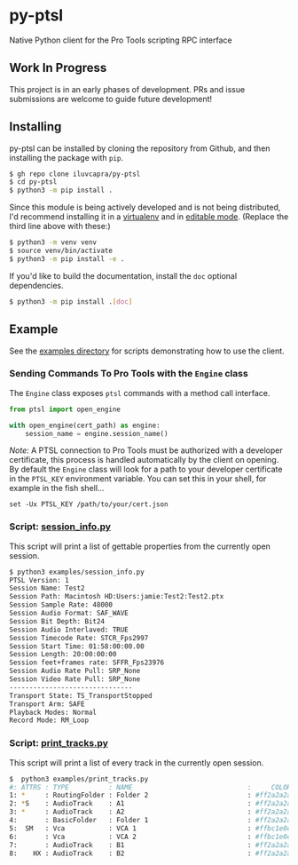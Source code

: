 # py-ptsl

Native Python client for the Pro Tools scripting RPC interface

## Work In Progress

This project is in an early phases of development. PRs and issue submissions 
are welcome to guide future development!

## Installing

py-ptsl can be installed by cloning the repository from Github, and then 
installing the package with `pip`.

```sh
$ gh repo clone iluvcapra/py-ptsl
$ cd py-ptsl
$ python3 -m pip install .
```

Since this module is being actively developed and is not being distributed, I'd 
recommend installing it in a [virtualenv] and in [editable mode][em]. (Replace
the third line above with these:)

```sh
$ python3 -m venv venv
$ source venv/bin/activate
$ python3 -m pip install -e .
```

If you'd like to build the documentation, install the `doc` optional 
dependencies.

```sh
$ python3 -m pip install .[doc]
```

[virtualenv]: https://pypi.org/project/virtualenv/
[em]: https://pip.pypa.io/en/stable/cli/pip_install/#cmdoption-e
## Example

See the [examples directory](examples) for scripts demonstrating how to use the
client.

### Sending Commands To Pro Tools with the `Engine` class

The `Engine` class exposes `ptsl` commands with a method call interface.

```python
from ptsl import open_engine

with open_engine(cert_path) as engine:
    session_name = engine.session_name()

```

_Note:_ A PTSL connection to Pro Tools must be authorized with a developer 
certificate, this process is handled automatically by the client on opening.
By default the `Engine` class will look for a path to your developer 
certificate in the `PTSL_KEY` environment variable. You can set this in your
shell, for example in the fish shell...

```fish
set -Ux PTSL_KEY /path/to/your/cert.json
```

### Script: [session_info.py](examples/session_info.py)

This script will print a list of gettable properties from the currently open 
session.

```sh
$ python3 examples/session_info.py
PTSL Version: 1
Session Name: Test2
Session Path: Macintosh HD:Users:jamie:Test2:Test2.ptx
Session Sample Rate: 48000
Session Audio Format: SAF_WAVE
Session Bit Depth: Bit24
Session Audio Interlaved: TRUE
Session Timecode Rate: STCR_Fps2997
Session Start Time: 01:58:00:00.00
Session Length: 20:00:00:00
Session feet+frames rate: SFFR_Fps23976
Session Audio Rate Pull: SRP_None
Session Video Rate Pull: SRP_None
-------------------------------
Transport State: TS_TransportStopped 
Transport Arm: SAFE
Playback Modes: Normal
Record Mode: RM_Loop
```


### Script: [print_tracks.py](examples/print_tracks.py)

This script will print a list of every track in the currently open session.

```sh
$  python3 examples/print_tracks.py
#: ATTRS : TYPE          : NAME                             :     COLOR : ID
1: *     : RoutingFolder : Folder 2                         : #ff2a2a2a : {00000000-2a000000-f404e1df-f298fd4b}
2: *S    : AudioTrack    : A1                               : #ff2a2a2a : {00000000-2a000000-d4cbe0df-2590e43e}
3: *     : AudioTrack    : A2                               : #ff2a2a2a : {00000000-2a000000-d4cbe0df-ac40203f}
4:       : BasicFolder   : Folder 1                         : #ff2a2a2a : {00000000-2a000000-de01e1df-2d2b4575}
5:  SM   : Vca           : VCA 1                            : #ffbc1e0d : {00000000-2a000000-a301e1df-f690ac51}
6:       : Vca           : VCA 2                            : #ffbc1e0d : {00000000-2a000000-a301e1df-5b0aad51}
7:       : AudioTrack    : B1                               : #ff2a2a2a : {00000000-2a000000-d4cbe0df-d3ae273f}
8:    HX : AudioTrack    : B2                               : #ff2a2a2a : {00000000-2a000000-d4cbe0df-cc3b283f}
```
